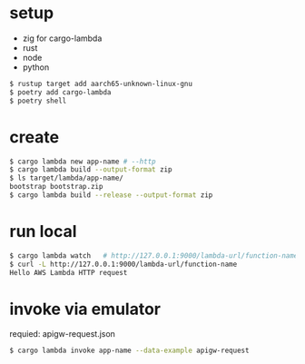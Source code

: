 # setup
* zig for cargo-lambda
* rust
* node
* python

```sh
$ rustup target add aarch65-unknown-linux-gnu
$ poetry add cargo-lambda
$ poetry shell
```

# create
```sh
$ cargo lambda new app-name # --http
$ cargo lambda build --output-format zip
$ ls target/lambda/app-name/
bootstrap bootstrap.zip
$ cargo lambda build --release --output-format zip
```

# run local
```sh
$ cargo lambda watch   # http://127.0.0.1:9000/lambda-url/function-name
$ curl -L http://127.0.0.1:9000/lambda-url/function-name
Hello AWS Lambda HTTP request
```

# invoke via emulator
requied: apigw-request.json
```sh
$ cargo lambda invoke app-name --data-example apigw-request
```



